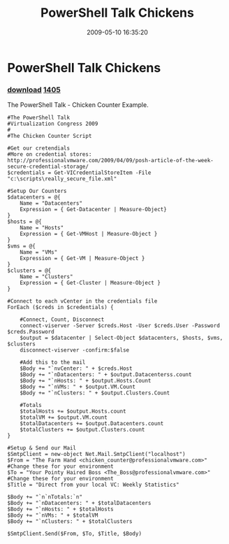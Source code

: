 ﻿---
pid:            1091
parent:         0
children:       1405
poster:         Cody Bunch
title:          PowerShell Talk Chickens
date:           2009-05-10 16:35:20
description:    The PowerShell Talk - Chicken Counter Example.
format:         posh
---

# PowerShell Talk Chickens

### [download](1091.ps1)  [1405](1405.md)

The PowerShell Talk - Chicken Counter Example.

```posh
#The PowerShell Talk
#Virtualization Congress 2009
#
#The Chicken Counter Script

#Get our cretendials 
#More on credential stores: http://professionalvmware.com/2009/04/09/posh-article-of-the-week-secure-credential-storage/
$credentials = Get-VICredentialStoreItem -File "c:\scripts\really_secure_file.xml"

#Setup Our Counters
$datacenters = @{
    Name = "Datacenters"
    Expression = { Get-Datacenter | Measure-Object}
}
$hosts = @{
    Name = "Hosts"
    Expression = { Get-VMHost | Measure-Object }
}
$vms = @{
    Name = "VMs"
    Expression = { Get-VM | Measure-Object }
}
$clusters = @{
    Name = "Clusters"
    Expression = { Get-Cluster | Measure-Object }
}

#Connect to each vCenter in the credentials file
ForEach ($creds in $credentials) {
	
	#Connect, Count, Disconnect
	connect-viserver -Server $creds.Host -User $creds.User -Password $creds.Password
	$output = $datacenter | Select-Object $datacenters, $hosts, $vms, $clusters
	disconnect-viserver -confirm:$false
    
	#Add this to the mail
	$Body += "`nvCenter: " + $creds.Host
	$Body += "`nDatacenters: " + $output.Datacenterss.count
    $Body += "`nHosts: " + $output.Hosts.Count
    $Body += "`nVMs: " + $output.VM.Count
    $Body += "`nClusters: " + $output.Clusters.Count
    
	#Totals
	$totalHosts += $output.Hosts.count
	$totalVM += $output.VM.count
	$totalDatacenters += $output.Datacenters.count
	$totalClusters += $output.Clusters.count
}

#Setup & Send our Mail
$SmtpClient = new-object Net.Mail.SmtpClient("localhost")
$From = "The Farm Hand <chicken_counter@professionalvmware.com>"	#Change these for your environment
$To = "Your Pointy Haired Boss <The_Boss@professionalvmware.com>"	#Change these for your environment
$Title = "Direct from your local VC: Weekly Statistics"

$Body += "`n`nTotals:`n"
$Body += "`nDatacenters: " + $totalDatacenters
$Body += "`nHosts: " + $totalHosts
$Body += "`nVMs: " + $totalVM
$Body += "`nClusters: " + $totalClusters

$SmtpClient.Send($From, $To, $Title, $Body)
```
